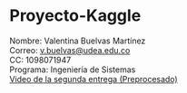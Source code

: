 # Proyecto-Kaggle  

Nombre: Valentina Buelvas Martínez  
Correo: v.buelvas@udea.edu.co  
CC: 1098071947  
Programa: Ingeniería de Sistemas  
[Video de la segunda entrega (Preprocesado)](https://youtu.be/fm9TLYqGXl0)  
